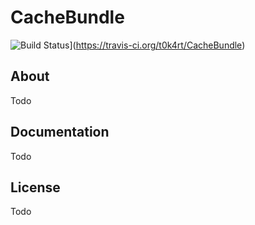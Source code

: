# CacheBundle #

![Build Status](https://travis-ci.org/t0k4rt/CacheBundle.svg?branch=master)](https://travis-ci.org/t0k4rt/CacheBundle)

## About ##

Todo

## Documentation ##

Todo

## License ##

Todo
